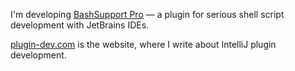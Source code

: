 I'm developing [BashSupport Pro](https://www.bashsupport.com/pro) — a plugin for serious shell script development with JetBrains IDEs.

[plugin-dev.com](https://www.plugin-dev.com) is the website, where I write about IntelliJ plugin development.

<!--
**jansorg/jansorg** is a ✨ _special_ ✨ repository because its `README.md` (this file) appears on your GitHub profile.

Here are some ideas to get you started:

- 🔭 I’m currently working on ...
- 🌱 I’m currently learning ...
- 👯 I’m looking to collaborate on ...
- 🤔 I’m looking for help with ...
- 💬 Ask me about ...
- 📫 How to reach me: ...
- 😄 Pronouns: ...
- ⚡ Fun fact: ...
-->
